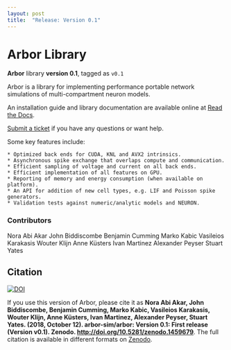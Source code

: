 ```yaml
---
layout: post
title:  "Release: Version 0.1"
---
```

# Arbor Library

**Arbor** library **version 0.1**, tagged as `v0.1`

Arbor is a library for implementing performance portable network simulations of multi-compartment neuron models.

An installation guide and library documentation are available online at [Read the Docs](http://arbor.readthedocs.io/en/v0.1/).

[Submit a ticket](https://github.com/eth-cscs/arbor) if you have any questions or want help.


Some key features include:

    * Optimized back ends for CUDA, KNL and AVX2 intrinsics.
    * Asynchronous spike exchange that overlaps compute and communication.
    * Efficient sampling of voltage and current on all back ends.
    * Efficient implementation of all features on GPU.
    * Reporting of memory and energy consumption (when available on platform).
    * An API for addition of new cell types, e.g. LIF and Poisson spike generators.
    * Validation tests against numeric/analytic models and NEURON.

### Contributors
Nora Abi Akar
John Biddiscombe
Benjamin Cumming
Marko Kabic
Vasileios Karakasis
Wouter Klijn
Anne Küsters
Ivan Martinez
Alexander Peyser
Stuart Yates

## Citation
[![DOI](https://zenodo.org/badge/DOI/10.5281/zenodo.1459679.svg)](https://doi.org/10.5281/zenodo.1459679)

If you use this version of Arbor, please cite it as **Nora Abi Akar, John Biddiscombe, Benjamin Cumming, Marko Kabic, Vasileios Karakasis, Wouter Klijn, Anne Küsters, Ivan Martinez, Alexander Peyser, Stuart Yates. (2018, October 12). arbor-sim/arbor: Version 0.1: First release (Version v0.1). Zenodo. http://doi.org/10.5281/zenodo.1459679**. The full citation is available in different formats on [Zenodo]( http://doi.org/10.5281/zenodo.1459679).
